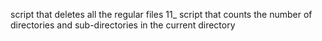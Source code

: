   script that deletes all the regular files
11_ script that counts the number of directories and sub-directories in the current directory
